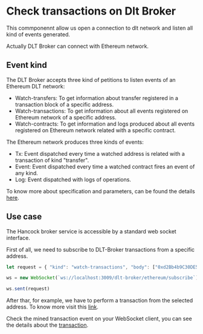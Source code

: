 # Check transactions on Dlt Broker

This commponennt allow us open a connection to dlt network and listen all kind of events generated.

Actually DLT Broker can connect with Ethereum network. 

## Event kind

The DLT Broker accepts three kind of petitions to listen events of an Ethereum DLT network:

 - Watch-transfers: To get information about transfer registered in a transaction block of a specific address.
 - Watch-transactions: To get information about all events registered on Ethereum network of a specific address.
 - Watch-contracts: To get information and logs produced about all events registered on Ethereum network related with a specific contract.

The Ethereum network produces three kinds of events:

 - Tx: Event dispatched every time a watched address is related with a transaction of kind "transfer".
 - Event: Event dispatched every time a watched contract fires an event of any kind.
 - Log: Event dispatched with logs of operations.

To know more about specification and parameters, can be found the details [here](https://bbva.github.io/hancock-dlt-broker/api.html).

## Use case

The Hancock broker service is accessible by a standard web socket interface.

First of all, we need to subscribe to DLT-Broker transactions from a specific address.

```javascript
let request = { "kind": "watch-transactions", "body": ["0xd2Bb4b9C30DE543C2a247E818391F37A98E62D3F"], "status" : "pending" };

ws = new WebSocket(`ws://localhost:3009/dlt-broker/ethereum/subscribe`)

ws.sent(request)
```
After thar, for example, we have to perform a transaction from the selected address. To know more visit this  <a href="https://bbva.github.io/hancock-dlt-adapter/api.html#hancock-dlt-adapter-api--dlt-transfers">link</a>.

Check the mined transaction event on your WebSocket client, you can see the details about the <a href="https://bbva.github.io/hancock-ms-dlt-broker/api.html#receivetxmessage">transaction</a>.